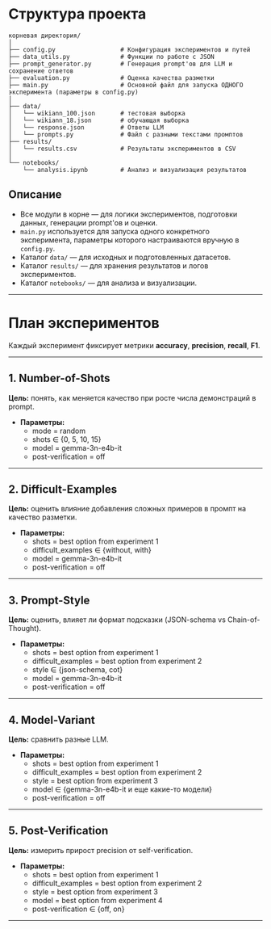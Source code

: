 # Структура проекта

```
корневая директория/
│
├── config.py                  # Конфигурация экспериментов и путей
├── data_utils.py              # Функции по работе с JSON
├── prompt_generator.py        # Генерация prompt'ов для LLM и сохранение ответов
├── evaluation.py              # Оценка качества разметки
├── main.py                    # Основной файл для запуска ОДНОГО эксперимента (параметры в config.py)
│
├── data/
│   └── wikiann_100.json       # тестовая выборка
│   └── wikiann_18.json        # обучающая выборка
│   └── response.json          # Ответы LLM
│   └── prompts.py             # Файл с разными текстами промптов
├── results/
│   └── results.csv            # Результаты экспериментов в CSV
│
└── notebooks/
    └── analysis.ipynb         # Анализ и визуализация результатов
```

## Описание
- Все модули в корне — для логики экспериментов, подготовки данных, генерации prompt'ов и оценки.
- `main.py` используется для запуска одного конкретного эксперимента, параметры которого настраиваются вручную в `config.py`.
- Каталог `data/` — для исходных и подготовленных датасетов.
- Каталог `results/` — для хранения результатов и логов экспериментов.
- Каталог `notebooks/` — для анализа и визуализации. 


---

# План экспериментов

Каждый эксперимент фиксирует метрики **accuracy**, **precision**, **recall**, **F1**.

---

## 1. Number-of-Shots  
**Цель:** понять, как меняется качество при росте числа демонстраций в prompt.  
- **Параметры:**  
  - mode = random  
  - shots ∈ {0, 5, 10, 15}  
  - model = gemma-3n-e4b-it
  - post-verification = off  

---

## 2. Difficult-Examples  
**Цель:** оценить влияние добавления сложных примеров в промпт на качество разметки.  
- **Параметры:**  
  - shots = best option from experiment 1  
  - difficult_examples ∈ {without, with}  
  - model = gemma-3n-e4b-it  
  - post-verification = off  

---

## 3. Prompt-Style  
**Цель:** оценить, влияет ли формат подсказки (JSON-schema vs Chain-of-Thought).  
- **Параметры:**  
  - shots = best option from experiment 1  
  - difficult_examples = best option from experiment 2  
  - style ∈ {json-schema, cot}  
  - model = gemma-3n-e4b-it  
  - post-verification = off  

---

## 4. Model-Variant  
**Цель:** сравнить разные LLM.  
- **Параметры:**  
  - shots = best option from experiment 1  
  - difficult_examples = best option from experiment 2  
  - style = best option from experiment 3  
  - model ∈ {gemma-3n-e4b-it и еще какие-то модели}  
  - post-verification = off  

---

## 5. Post-Verification  
**Цель:** измерить прирост precision от self-verification.  
- **Параметры:**  
  - shots = best option from experiment 1  
  - difficult_examples = best option from experiment 2  
  - style = best option from experiment 3  
  - model = best option from experiment 4  
  - post-verification ∈ {off, on}  

---
